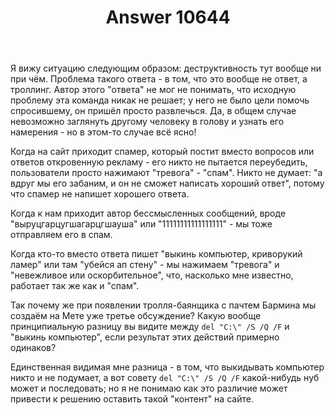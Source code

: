 ﻿---
title: "Answer 10644"
se.owner.user_id: 178779
se.owner.display_name: "Pavel Mayorov"
se.owner.link: "https://ru.meta.stackoverflow.com/users/178779/pavel-mayorov"
se.answer_id: 10644
se.question_id: 10617
se.post_type: answer
se.score: 12
se.is_accepted: False
---
<p>Я вижу ситуацию следующим образом: деструктивность тут вообще ни при чём. Проблема такого ответа - в том, что это вообще не ответ, а троллинг. Автор этого &quot;ответа&quot; не мог не понимать, что исходную проблему эта команда никак не решает; у него не было цели помочь спросившему, он пришёл просто развлечься. Да, в общем случае невозможно заглянуть другому человеку в голову и узнать его намерения - но в этом-то случае всё ясно!</p>
<p>Когда на сайт приходит спамер, который постит вместо вопросов или ответов откровенную рекламу - его никто не пытается переубедить, пользователи просто нажимают &quot;тревога&quot; - &quot;спам&quot;. Никто не думает: &quot;а вдруг мы его забаним, и он не сможет написать хороший ответ&quot;, потому что спамер не напишет хорошего ответа.</p>
<p>Когда к нам приходит автор бессмысленных сообщений, вроде &quot;выруцгарцугшагарцгшауша&quot; или &quot;11111111111111111&quot; - мы тоже отправляем его в спам.</p>
<p>Когда кто-то вместо ответа пишет &quot;выкинь компьютер, криворукий ламер&quot; или там &quot;убейся ап стену&quot; - мы нажимаем &quot;тревога&quot; и &quot;невежливое или оскорбительное&quot;, что, насколько мне известно, работает так же как и &quot;спам&quot;.</p>
<p>Так почему же при появлении тролля-баянщика с пачтем Бармина мы создаём на Мете уже третье обсуждение? Какую вообще принципиальную разницу вы видите между <code>del &quot;C:\&quot; /S /Q /F</code> и &quot;выкинь компьютер&quot;, если результат этих действий примерно одинаков?</p>
<p>Единственная видимая мне разница - в том, что выкидывать компьютер никто и не подумает, а вот совету <code>del &quot;C:\&quot; /S /Q /F</code> какой-нибудь нуб может и последовать; но я не понимаю как это различие может привести к решению оставить такой &quot;контент&quot; на сайте.</p>
